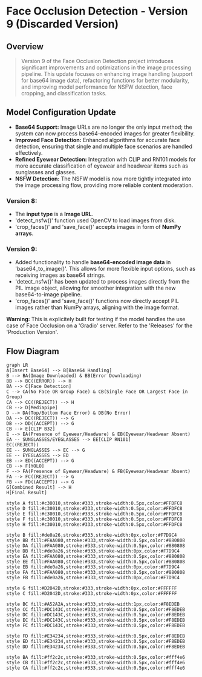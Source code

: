# Face Occlusion Detection - Version 9 (Discarded Version)

## Overview
> Version 9 of the Face Occlusion Detection project introduces significant improvements and optimizations in the image processing pipeline. This update focuses on enhancing image handling (support for base64 image data), refactoring functions for better modularity, and improving model performance for NSFW detection, face cropping, and classification tasks.

## Model Configuration Update

- **Base64 Support:** Image URLs are no longer the only input method; the system can now process base64-encoded images for greater flexibility.
- **Improved Face Detection:** Enhanced algorithms for accurate face detection, ensuring that single and multiple face scenarios are handled effectively.
- **Refined Eyewear Detection:** Integration with CLIP and RN101 models for more accurate classification of eyewear and headwear items such as sunglasses and glasses.
- **NSFW Detection:** The NSFW model is now more tightly integrated into the image processing flow, providing more reliable content moderation.

### Version 8:
- The **input type** is a **Image URL**.
- 'detect_nsfw()' function used OpenCV to load images from disk.
- 'crop_faces()' and 'save_face()' accepts images in form of **NumPy arrays**.

### Version 9:
- Added functionality to handle **base64-encoded image data** in 'base64_to_image()'. This allows for more flexible input options, such as receiving images as base64 strings.
- 'detect_nsfw()' has been updated to process images directly from the PIL image object, allowing for smoother integration with the new base64-to-image pipeline.
- 'crop_faces()' and 'save_face()' functions now directly accept PIL images rather than NumPy arrays, aligning with the image format. 

**Warning:** This is explicitely built for testing if the model handles the use case of Face Occlusion on a 'Gradio' server. Refer to the 'Releases' for the 'Production Version'.

## Flow Diagram
```mermaid
graph LR
A[Insert Base64] --> B[Base64 Handling]
B --> BA(Image Downloaded) & BB(Error Downloading)
BB --> BC((ERROR)) --> H
BA --> C[Face Detection]
C --> CA(No Face OR Group Face) & CB(Single Face OR Largest Face in Group)
CA --> CC((REJECT)) --> H
CB --> D[Mediapipe]
D --> DA(Top/Bottom Face Error) & DB(No Error)
DA --> DC((REJECT)) --> G
DB --> DD((ACCEPT)) --> G
CB --> E[CLIP B32]
E --> EA(Presence of Eyewear/Headware) & EB(Eyewear/Headwear Absent)
EA -- SUNGLASSES/EYEGLASSES --> EE[CLIP RN101] 
EC((REJECT))
EE -- SUNGLASSES --> EC --> G
EE -- EYEGLASSES --> ED
EB --> ED((ACCEPT)) --> G
CB --> F[YOLO]
F --> FA(Presence of Eyewear/Headware) & FB(Eyewear/Headwear Absent)
FA --> FC((REJECT)) --> G
FB --> FD((ACCEPT)) --> G
G[Combined Result] --> H
H[Final Result]

style A fill:#c30010,stroke:#333,stroke-width:0.5px,color:#FFDFC8
style D fill:#c30010,stroke:#333,stroke-width:0.5px,color:#FFDFC8
style E fill:#c30010,stroke:#333,stroke-width:0.5px,color:#FFDFC8
style F fill:#c30010,stroke:#333,stroke-width:0.5px,color:#FFDFC8
style H fill:#c30010,stroke:#333,stroke-width:0.5px,color:#FFDFC8

style B fill:#de0a26,stroke:#333,stroke-width:0px,color:#F7D9C4
style BB fill:#FAA080,stroke:#333,stroke-width:0.5px,color:#880808
style DA fill:#FAA080,stroke:#333,stroke-width:0.5px,color:#880808
style DB fill:#de0a26,stroke:#333,stroke-width:0px,color:#F7D9C4
style EA fill:#FAA080,stroke:#333,stroke-width:0.5px,color:#880808
style EE fill:#FAA080,stroke:#333,stroke-width:0.5px,color:#880808
style EB fill:#de0a26,stroke:#333,stroke-width:0px,color:#F7D9C4
style FA fill:#FAA080,stroke:#333,stroke-width:0.5px,color:#880808
style FB fill:#de0a26,stroke:#333,stroke-width:0px,color:#F7D9C4

style G fill:#D2042D,stroke:#333,stroke-width:0px,color:#FFFFFF
style C fill:#D2042D,stroke:#333,stroke-width:0px,color:#FFFFFF

style BC fill:#A52A2A,stroke:#333,stroke-width:1px,color:#F8EDEB
style CC fill:#DC143C,stroke:#333,stroke-width:0.5px,color:#F8EDEB
style DC fill:#DC143C,stroke:#333,stroke-width:0.5px,color:#F8EDEB
style EC fill:#DC143C,stroke:#333,stroke-width:0.5px,color:#F8EDEB
style FC fill:#DC143C,stroke:#333,stroke-width:0.5px,color:#F8EDEB

style FD fill:#E34234,stroke:#333,stroke-width:0.5px,color:#F8EDEB
style ED fill:#E34234,stroke:#333,stroke-width:0.5px,color:#F8EDEB
style DD fill:#E34234,stroke:#333,stroke-width:0.5px,color:#F8EDEB

style BA fill:#ff2c2c,stroke:#333,stroke-width:0.5px,color:#fff4e6
style CB fill:#ff2c2c,stroke:#333,stroke-width:0.5px,color:#fff4e6
style CA fill:#ff2c2c,stroke:#333,stroke-width:0.5px,color:#fff4e6
```